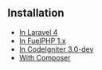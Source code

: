 ## Installation

* [In Laravel 4](/sentry2/installation/laravel-4)
* [In FuelPHP 1.x](/sentry2/installation/fuelphp-1)
* [In CodeIgniter 3.0-dev](/sentry2/installation/codeigniter-3)
* [With Composer](/sentry2/installation/composer)
